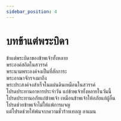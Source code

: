 ```yaml
---
sidebar_position: 4
---
```


# บทข้าแต่พระบิดา

ข้าแต่พระบิดาของข้าพเจ้าทั้งหลาย  
พระองค์สถิตในสวรรค์  
พระนามพระองค์จงเป็นที่สักการะ  
พระอาณาจักรจงมาถึง  
พระประสงค์จงสำเร็จในแผ่นดินเหมือนในสวรรค์  
โปรดประทานอาหารประจำวัน แก่ข้าพเจ้าทั้งหลายในวันนี้  
โปรดประทานอภัยแก่ข้าพเจ้า เหมือนข้าพเจ้าให้อภัยแก่ผู้อื่น  
โปรดช่วยข้าพเจ้าไม่ให้แพ้การผจญ  
แต่โปรดช่วยให้พ้นจากความชั่วร้ายเทอญ อาแมน  